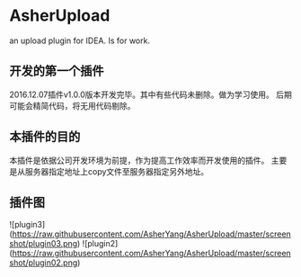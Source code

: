 # AsherUpload

an upload plugin for IDEA. Is for work.

## 开发的第一个插件

2016.12.07插件v1.0.0版本开发完毕。其中有些代码未删除。做为学习使用。
后期可能会精简代码，将无用代码剔除。

## 本插件的目的

本插件是依据公司开发环境为前提，作为提高工作效率而开发使用的插件。
主要是从服务器指定地址上copy文件至服务器指定另外地址。

## 插件图
![plugin3] (https://raw.githubusercontent.com/AsherYang/AsherUpload/master/screenshot/plugin03.png)
![plugin2] (https://raw.githubusercontent.com/AsherYang/AsherUpload/master/screenshot/plugin02.png)
